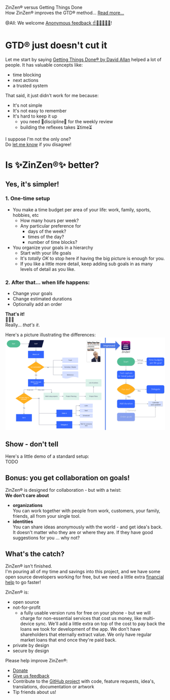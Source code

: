 ZinZen® versus Getting Things Done  
How ZinZen® improves the GTD® method...
[Read more...](https://blog.zinzen.me/2023/04/05/ZinZen-vs-GTD.html)   

@All: We welcome [Anonymous feedback ☝️🫢🤮😲😢🤬](https://zinzen.me/Feedback)!

# GTD® just doesn't cut it  

Let me start by saying [Getting Things Done® by David Allan](https://en.wikipedia.org/wiki/Getting_Things_Done) helped a lot of people.  It has valuable concepts like:  
- time blocking  
- next actions  
- a trusted system  

That said, it just didn't work for me because:  
- It's not simple  
- It's not easy to remember  
- It's hard to keep it up
  - you need 📐discipline📐 for the weekly review  
  - building the reflexes takes ⏳time⏳  

I suppose I'm not the only one?  
Do [let me know](https://zinzen.me/Feedback) if you disagree!


# Is ✨ZinZen®✨ better?  

## Yes, it's simpler!  
### 1. One-time setup
- You make a time budget per area of your life: work, family, sports, hobbies, etc
  - How many hours per week?
  - Any particular preference for
    - days of the week?
    - times of the day?
    - number of time blocks? 
- You organize your goals in a hierarchy
  - Start with your life goals  
  - It's _totally OK_ to stop here if having the big picture is enough for you.  
  - If you like a little more detail, keep adding sub goals in as many levels of detail as you like.  

### 2. After that... when life happens:   

- Change your goals  
- Change estimated durations  
- Optionally add an order  


**That's it!**  
🤯🤯🤯  
Really... _that's it_.  

Here's a picture illustrating the differences:  
<img src="/img/ZinZen-vs-GTD.png" alt="ZinZen-vs-GTD" width="800"/> 

## Show - don't tell  
Here's a little demo of a standard setup:  
TODO

## Bonus: you get collaboration on goals!
ZinZen® is designed for collaboration - but with a twist:  
**We don't care about**  
- **organizations**  
You can work together with people from work, customers, your family, friends, all from your single tool.  
- **identities**  
You can share ideas anonymously with the world - and get idea's back. It doesn't matter who they are or where they are. If they have good suggestions for you ... why not?  

## What's the catch?
ZinZen® isn't finished.  
I'm pouring all of my time and savings into this project, and we have some open source developers working for free, but we need a little extra [financial help](https://donate.stripe.com/6oE4jK1iPcPT1m89AA) to go faster!  

ZinZen® is:
- open source
- not-for-profit
  - a fully usable version runs for free on your phone - but we will charge for non-essential services that cost us money, like multi-device sync. We'll add a little extra on top of the cost to pay back the loans we took for development of the app. We don't have shareholders that eternally extract value. We only have regular market loans that end once they're paid back.  
- private by design
- secure by design

Please help improve ZinZen®:  
- [Donate](https://donate.stripe.com/6oE4jK1iPcPT1m89AA)
- [Give us feedback](https://zinzen.me/Feedback)
- Contribute to the [GitHub project](https://github.com/tijlleenders/ZinZen) with code, feature requests, idea's, translations, documentation or artwork  
- Tip friends about us!

